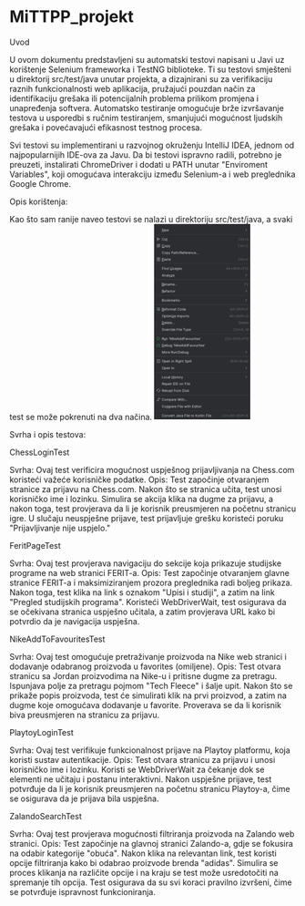 # MiTTPP_projekt

Uvod

U ovom dokumentu predstavljeni su automatski testovi napisani u Javi uz korištenje Selenium frameworka i TestNG biblioteke. Ti su testovi smješteni u direktorij src/test/java unutar projekta, a dizajnirani su za verifikaciju raznih funkcionalnosti web aplikacija, pružajući pouzdan način za identifikaciju grešaka ili potencijalnih problema prilikom promjena i unapređenja softvera. Automatsko testiranje omogućuje brže izvršavanje testova u usporedbi s ručnim testiranjem, smanjujući mogućnost ljudskih grešaka i povećavajući efikasnost testnog procesa.

Svi testovi su implementirani u razvojnog okruženju IntelliJ IDEA, jednom od najpopularnijih IDE-ova za Javu. Da bi testovi ispravno radili, potrebno je preuzeti, instalirati ChromeDriver i dodati u PATH unutar "Enviroment Variables", koji omogućava interakciju između Selenium-a i web preglednika Google Chrome.

Opis korištenja:

Kao što sam ranije naveo testovi se nalazi u direktoriju src/test/java, a svaki test se može pokrenuti na dva načina. ![alt text](image.png)




Svrha i opis testova:

ChessLoginTest

Svrha: Ovaj test verificira mogućnost uspješnog prijavljivanja na Chess.com koristeći važeće korisničke podatke.
Opis: Test započinje otvaranjem stranice za prijavu na Chess.com. Nakon što se stranica učita, test unosi korisničko ime i lozinku. Simulira se akcija klika na dugme za prijavu, a nakon toga, test provjerava da li je korisnik preusmjeren na početnu stranicu igre. U slučaju neuspješne prijave, test prijavljuje grešku koristeći poruku "Prijavljivanje nije uspjelo."

FeritPageTest

Svrha: Ovaj test provjerava navigaciju do sekcije koja prikazuje studijske programe na web stranici FERIT-a.
Opis: Test započinje otvaranjem glavne stranice FERIT-a i maksimiziranjem prozora preglednika radi boljeg prikaza. Nakon toga, test klika na link s oznakom "Upisi i studiji", a zatim na link "Pregled studijskih programa". Koristeći WebDriverWait, test osigurava da se očekivana stranica uspješno učitala, a zatim provjerava URL kako bi potvrdio da je navigacija uspješna.

NikeAddToFavouritesTest

Svrha: Ovaj test omogućuje pretraživanje proizvoda na Nike web stranici i dodavanje odabranog proizvoda u favorites (omiljene).
Opis: Test otvara stranicu sa Jordan proizvodima na Nike-u i pritisne dugme za pretragu. Ispunjava polje za pretragu pojmom "Tech Fleece" i šalje upit. Nakon što se prikaže popis proizvoda, test će simulirati klik na prvi proizvod, a zatim na dugme koje omogućava dodavanje u favorite. Proverava se da li korisnik biva preusmjeren na stranicu za prijavu.

PlaytoyLoginTest

Svrha: Ovaj test verifikuje funkcionalnost prijave na Playtoy platformu, koja koristi sustav autentikacije.
Opis: Test otvara stranicu za prijavu i unosi korisničko ime i lozinku. Koristi se WebDriverWait za čekanje dok se elementi ne učitaju i postanu interaktivni. Nakon uspješne prijave, test potvrđuje da li je korisnik preusmjeren na početnu stranicu Playtoy-a, čime se osigurava da je prijava bila uspješna.

ZalandoSearchTest

Svrha: Ovaj test provjerava mogućnosti filtriranja proizvoda na Zalando web stranici.
Opis: Test započinje na glavnoj stranici Zalando-a, gdje se fokusira na odabir kategorije "obuća". Nakon klika na relevantan link, test koristi opcije filtriranja kako bi odabrao proizvode brenda "adidas". Simulira se proces klikanja na različite opcije i na kraju se test može usredotočiti na spremanje tih opcija. Test osigurava da su svi koraci pravilno izvršeni, čime se potvrđuje ispravnost funkcioniranja.
